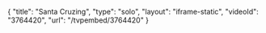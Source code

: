 {
    "title": "Santa Cruzing",
    "type": "solo",
    "layout": "iframe-static",
    "videoId": "3764420",
    "url": "\/tvpembed\/3764420"
}